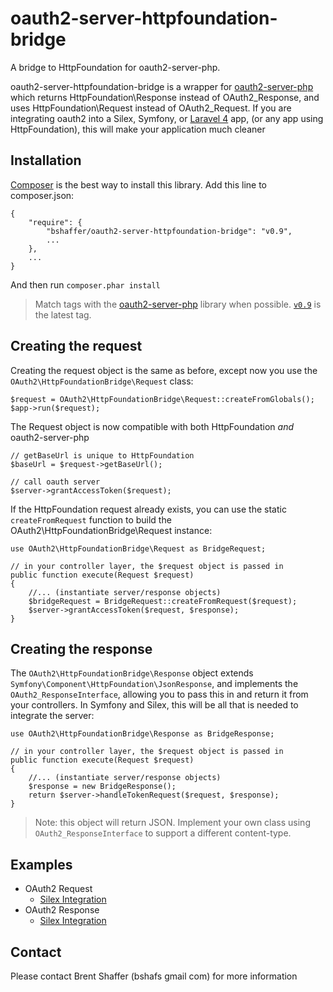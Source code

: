 oauth2-server-httpfoundation-bridge
===================================

A bridge to HttpFoundation for oauth2-server-php.

oauth2-server-httpfoundation-bridge is a wrapper for [oauth2-server-php](https://github.com/bshaffer/oauth2-server-php)
which returns HttpFoundation\Response instead of OAuth2_Response, and uses HttpFoundation\Request instead of OAuth2_Request.
If you are integrating oauth2 into a Silex, Symfony, or [Laravel 4](http://four.laravel.com) app, (or any app using HttpFoundation), this will make your
application much cleaner

Installation
------------

[Composer](http://getcomposer.org/) is the best way to install this library.  Add this line to composer.json:

```
{
    "require": {
        "bshaffer/oauth2-server-httpfoundation-bridge": "v0.9",
        ...
    },
    ...
}
```

And then run `composer.phar install`

> Match tags with the [oauth2-server-php](https://github.com/bshaffer/oauth2-server) library when possible.
> [`v0.9`](https://github.com/bshaffer/oauth2-server-httpfoundation-bridge/tree/v0.9) is the latest tag.

## Creating the request

Creating the request object is the same as before, except now you use the
`OAuth2\HttpFoundationBridge\Request` class:

    $request = OAuth2\HttpFoundationBridge\Request::createFromGlobals();
    $app->run($request);

The Request object is now compatible with both HttpFoundation *and* oauth2-server-php

    // getBaseUrl is unique to HttpFoundation
    $baseUrl = $request->getBaseUrl();

    // call oauth server
    $server->grantAccessToken($request);

If the HttpFoundation request already exists, you can use the static `createFromRequest`
function to build the OAuth2\HttpFoundationBridge\Request instance:

    use OAuth2\HttpFoundationBridge\Request as BridgeRequest;

    // in your controller layer, the $request object is passed in
    public function execute(Request $request)
    {
        //... (instantiate server/response objects)
        $bridgeRequest = BridgeRequest::createFromRequest($request);
        $server->grantAccessToken($request, $response);
    }

## Creating the response

The `OAuth2\HttpFoundationBridge\Response` object extends `Symfony\Component\HttpFoundation\JsonResponse`,
and implements the `OAuth2_ResponseInterface`, allowing you to pass this in and return it from your controllers.
In Symfony and Silex, this will be all that is needed to integrate the server:

    use OAuth2\HttpFoundationBridge\Response as BridgeResponse;

    // in your controller layer, the $request object is passed in
    public function execute(Request $request)
    {
        //... (instantiate server/response objects)
        $response = new BridgeResponse();
        return $server->handleTokenRequest($request, $response);
    }

> Note: this object will return JSON.  Implement your own class using `OAuth2_ResponseInterface` to support
> a different content-type.

## Examples

 * OAuth2 Request
   * [Silex Integration](https://github.com/bshaffer/oauth2-demo-php/blob/master/web/index.php#L47)
 * OAuth2 Response
   * [Silex Integration](https://github.com/bshaffer/oauth2-demo-php/blob/master/src/OAuth2Demo/Server/Controllers/Token.php#L26)

Contact
-------

Please contact Brent Shaffer (bshafs <at> gmail <dot> com) for more information
